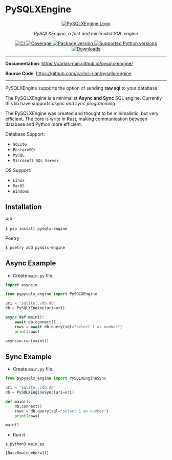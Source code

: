 # PySQLXEngine

<p align="center">
  <a href="/"><img src="https://carlos-rian.github.io/pysqlx-engine/img/logo-text3.png" alt="PySQLXEngine Logo"></a>
</p>
<p align="center">
    <em>PySQLXEngine, a fast and minimalist SQL engine</em>
</p>

<p align="center">
<a href="https://github.com/carlos-rian/pysqlx-engine/actions/workflows/ci.yml" target="_blank">
    <img src="https://github.com/carlos-rian/pysqlx-engine/actions/workflows/ci.yml/badge.svg" alt="CI">
</a>
<a href="https://app.codecov.io/gh/carlos-rian/pysqlx-engine" target="_blank">
    <img src="https://img.shields.io/codecov/c/github/carlos-rian/pysqlx-engine?color=%2334D058" alt="Coverage">
</a>
<a href="https://pypi.org/project/pysqlx-engine" target="_blank">
    <img src="https://img.shields.io/pypi/v/pysqlx-engine?color=%2334D058&label=pypi%20package" alt="Package version">
</a>
<a href="https://pypi.org/project/pysqlx-engine" target="_blank">
    <img src="https://img.shields.io/pypi/pyversions/pysqlx-engine.svg?color=%2334D058" alt="Supported Python versions">
</a>
<a href="https://pepy.tech/project/pysqlx-engine" target="_blank">
    <img src="https://static.pepy.tech/personalized-badge/pysqlx-engine?period=total&units=international_system&left_color=grey&right_color=brightgreen&left_text=Downloads" alt="Downloads">
</a>
</p>


---

**Documentation**: <a href="https://carlos-rian.github.io/pysqlx-engine/" target="_blank">https://carlos-rian.github.io/pysqlx-engine/</a>

**Source Code**: <a href="https://github.com/carlos-rian/pysqlx-engine" target="_blank">https://github.com/carlos-rian/pysqlx-engine</a>

---

PySQLXEngine supports the option of sending **raw sql** to your database.

The PySQLXEngine is a minimalist **Async and Sync** SQL engine. Currently this lib have supports *async and sync programming*.

The PySQLXEngine was created and thought to be minimalistic, but very efficient. The core is write in Rust, making communication between database and Python more efficient.


Database Support:

* `SQLite`
* `PostgreSQL`
* `MySQL`
* `Microsoft SQL Server`

OS Support:

* `Linux`
* `MacOS`
* `Windows`

## Installation


PIP

```console
$ pip install pysqlx-engine
```

Poetry

```console
$ poetry add pysqlx-engine
```



## **Async Example**

* Create `main.py` file.

``` py linenums="1" title="main.py"
import asyncio

from pypysqlx_engine import PySQLXEngine

uri = "sqlite:./db.db"
db = PySQLXEngine(uri=uri)

async def main():
    await db.connect()
    rows = await db.query(sql="select 1 as number")
    print(rows)

asyncio.run(main())
```

## **Sync Example**

* Create `main.py` file.

``` py linenums="1" title="main.py"
from pypysqlx_engine import PySQLXEngineSync

uri = "sqlite:./db.db"
db = PySQLXEngineSync(uri=uri)

def main():
    db.connect()
    rows = db.query(sql="select 1 as number")
    print(rows)

main()
```

* Run it

<div class="termy">

```console
$ python3 main.py

[BaseRow(number=1)]
```

</div>
